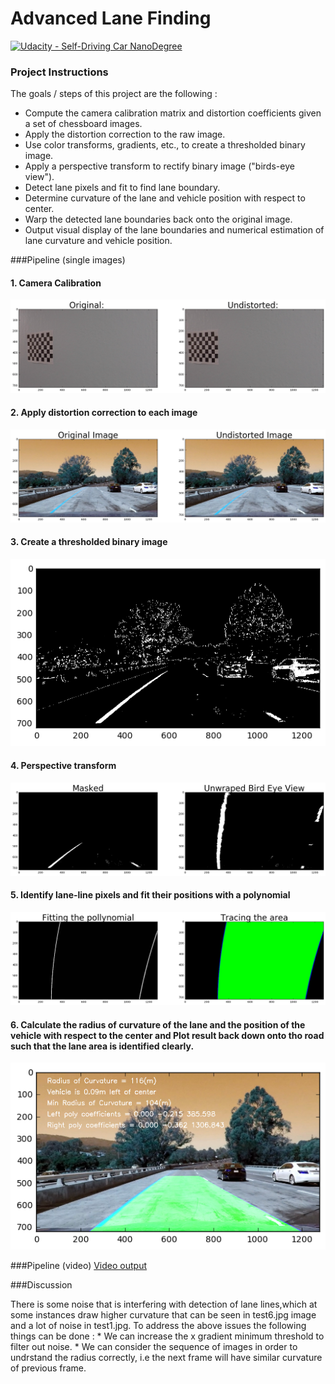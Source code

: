 # Advanced Lane Finding

[![Udacity - Self-Driving Car NanoDegree](https://s3.amazonaws.com/udacity-sdc/github/shield-carnd.svg)](http://www.udacity.com/drive)

### Project Instructions
The goals / steps of this project are the following :

* Compute the camera calibration matrix and distortion coefficients given a set of chessboard images.
* Apply the distortion correction to the raw image.
* Use color transforms, gradients, etc., to create a thresholded binary image.
* Apply a perspective transform to rectify binary image ("birds-eye view").
* Detect lane pixels and fit to find lane boundary.
* Determine curvature of the lane and vehicle position with respect to center.
* Warp the detected lane boundaries back onto the original image.
* Output visual display of the lane boundaries and numerical estimation of lane curvature and vehicle position.

###Pipeline (single images)
#### 1. Camera Calibration
![](/images/camera_calibration.png)

#### 2. Apply distortion correction to each image
![](/images/camera_undistroted.png)

#### 3. Create a thresholded binary image
![](/images/thresholded_binary.png)

#### 4. Perspective transform
![](/images/bird-eye.png)

#### 5. Identify lane-line pixels and fit their positions with a polynomial
![](/images/polynomial.png)

#### 6. Calculate the radius of curvature of the lane and the position of the vehicle with respect to the center and Plot result back down onto tho road such that the lane area is identified clearly.
![](/images/final_image.png)


###Pipeline (video)
[Video output](/project_output.mp4)

###Discussion

There is some noise that is interfering with detection of lane lines,which at some instances draw higher curvature that can be seen in test6.jpg image and a lot of noise in test1.jpg.
To address the above issues the following things can be done :
	* We can increase the x gradient minimum threshold to filter out noise.
	* We can consider the sequence of images in order to undrstand the radius correctly, i.e the next frame will have similar curvature of previous frame.
